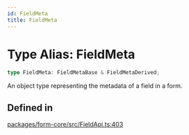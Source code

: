 ```yaml
---
id: FieldMeta
title: FieldMeta
---
```


# Type Alias: FieldMeta

```ts
type FieldMeta: FieldMetaBase & FieldMetaDerived;
```

An object type representing the metadata of a field in a form.

## Defined in

[packages/form-core/src/FieldApi.ts:403](https://github.com/TanStack/form/blob/main/packages/form-core/src/FieldApi.ts#L403)
